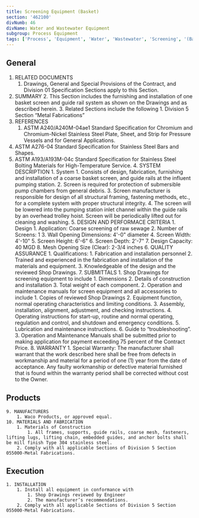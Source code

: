 ```yaml
---
title: Screening Equipment (Basket)
section: '462100'
divNumb: 46
divName: Water and Wastewater Equipment
subgroup: Process Equipment
tags: ['Process', 'Equipment', 'Water', 'Wastewater', 'Screening', '(Basket)']
---
```


## General

1. RELATED DOCUMENTS
   1. Drawings, General and Special Provisions of the Contract, and Division 01 Specification Sections apply to this Section.
2. SUMMARY 2. This Section includes the furnishing and installation of one basket screen and guide rail system as shown on the Drawings and as described herein. 3. Related Sections include the following 1. Division 5 Section “Metal Fabrications”
3. REFERENCES
   1. ASTM A240/A240M-04ae1 Standard Specification for Chromium and Chromium-Nickel Stainless Steel Plate, Sheet, and Strip for Pressure Vessels and for General Applications.
4. ASTM A276-04 Standard Specification for Stainless Steel Bars and Shapes.
5. ASTM A193/A193M-04c Standard Specification for Stainless Steel Bolting Materials for High-Temperature Service. 4. SYSTEM DESCRIPTION 1. System 1. Consists of design, fabrication, furnishing and installation of a coarse basket screen, and guide rails at the influent pumping station. 2. Screen is required for protection of submersible pump chambers from general debris. 3. Screen manufacturer is responsible for design of all structural framing, fastening methods, etc., for a complete system with proper structural integrity. 4. The screen will be lowered into the pumping station inlet channel within the guide rails by an overhead trolley hoist. Screen will be periodically lifted out for cleaning and washing. 5. DESIGN AND PERFORMACE CRITERIA 1. Design 1. Application: Coarse screening of raw sewage 2. Number of Screens: 1 3. Wall Opening Dimensions: 4'-0" diameter 4. Screen Width: 4'-10" 5. Screen Height: 6'-6" 6. Screen Depth: 2'-7" 7. Design Capacity: 40 MGD 8. Mesh Opening Size (Clear): 2-3/4 inches 6. QUALITY ASSURANCE 1. Qualifications: 1. Fabrication and installation personnel 2. Trained and experienced in the fabrication and installation of the materials and equipment. 3. Knowledgeable of the design and the reviewed Shop Drawings. 7. SUBMITTALS 1. Shop Drawings for screening equipment to include 1. Dimensions 2. Details of construction and installation 3. Total weight of each component. 2. Operation and maintenance manuals for screen equipment and all accessories to include 1. Copies of reviewed Shop Drawings 2. Equipment function, normal operating characteristics and limiting conditions. 3. Assembly, installation, alignment, adjustment, and checking instructions. 4. Operating instructions for start-up, routine and normal operating, regulation and control, and shutdown and emergency conditions. 5. Lubrication and maintenance instructions. 6. Guide to “troubleshooting”. 3. Operation and Maintenance Manuals shall be submitted prior to making application for payment exceeding 75 percent of the Contract Price. 8. WARRANTY 1. Special Warranty: The manufacturer shall warrant that the work described here shall be free from defects in workmanship and material for a period of one (1) year from the date of acceptance. Any faulty workmanship or defective material furnished that is found within the warranty period shall be corrected without cost to the Owner.

## Products

    9. MANUFACTURERS
    	1. Waco Products, or approved equal.
    10. MATERIALS AND FABRICATION
    	1. Materials of Construction
    		1. All frames, supports, guide rails, coarse mesh, fasteners, lifting lugs, lifting chain, embedded guides, and anchor bolts shall be mill finish Type 304 stainless steel.
    	2. Comply with all applicable Sections of Division 5 Section 055000-Metal Fabrications.

## Execution

    1. INSTALLATION
    	1. Install all equipment in conformance with
    		1. Shop Drawings reviewed by Engineer
    		2. The manufacturer’s recommendations.
    	2. Comply with all applicable Sections of Division 5 Section 055000-Metal Fabrications.
